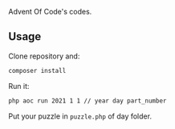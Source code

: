 Advent Of Code's codes.

## Usage
Clone repository and:
```sh
composer install
```
Run it:
```sh
php aoc run 2021 1 1 // year day part_number
```

Put your puzzle in ```puzzle.php``` of day folder.
